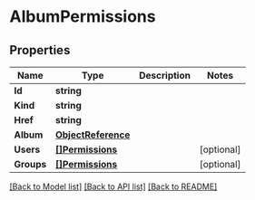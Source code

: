 # AlbumPermissions

## Properties

Name | Type | Description | Notes
------------ | ------------- | ------------- | -------------
**Id** | **string** |  | 
**Kind** | **string** |  | 
**Href** | **string** |  | 
**Album** | [**ObjectReference**](ObjectReference.md) |  | 
**Users** | [**[]Permissions**](Permissions.md) |  | [optional] 
**Groups** | [**[]Permissions**](Permissions.md) |  | [optional] 

[[Back to Model list]](../README.md#documentation-for-models) [[Back to API list]](../README.md#documentation-for-api-endpoints) [[Back to README]](../README.md)


